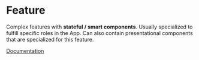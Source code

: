 # Feature

Complex features with **stateful / smart components**. Usually specialized to fulfill specific roles in the App. Can also contain presentational components that are specialized for this feature.

[Documentation](https://documentation.dbildungscloud.dev/docs/nuxt-client/ProjectStructure#types-of-building-blocks)